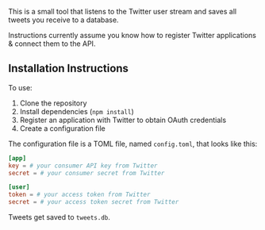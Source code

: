 This is a small tool that listens to the Twitter user stream and saves all tweets you receive to a database.

Instructions currently assume you know how to register Twitter applications & connect them to the API.

## Installation Instructions

To use:

1.  Clone the repository
2.  Install dependencies (`npm install`)
3.  Register an application with Twitter to obtain OAuth credentials
4.  Create a configuration file

The configuration file is a TOML file, named `config.toml`, that looks like this:

```toml
[app]
key = # your consumer API key from Twitter
secret = # your consumer secret from Twitter

[user]
token = # your access token from Twitter
secret = # your access token secret from Twitter
```

Tweets get saved to `tweets.db`.
